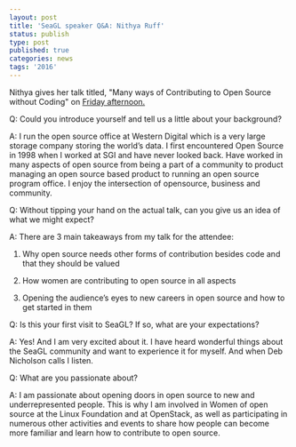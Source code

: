 ```yaml
---
layout: post
title: 'SeaGL speaker Q&A: Nithya Ruff'
status: publish
type: post
published: true
categories: news
tags: '2016'
---
```


Nithya gives her talk titled, "Many ways of Contributing to Open Source without Coding" on [Friday afternoon.](https://osem.seagl.org/conference/seagl2016/program/proposal/225)

Q: Could you introduce yourself and tell us a little about your background?

A: I run the open source office at Western Digital which is a very large storage company storing the world’s data. I first encountered Open Source in 1998 when I worked at SGI and have never looked back. Have worked in many aspects of open source from being a part of a community to product managing an open source based product to running an open source program office. I enjoy the intersection of opensource, business and community.

Q: Without tipping your hand on the actual talk, can you give us an idea of what we might expect?

A: There are 3 main takeaways from my talk for the attendee:

1. Why open source needs other forms of contribution besides code and that they should be valued

2. How women are contributing to open source in all aspects

3. Opening the audience’s eyes to new careers in open source and how to get started in them

Q: Is this your first visit to SeaGL? If so, what are your expectations?

A: Yes! And I am very excited about it. I have heard wonderful things about the SeaGL community and want to experience it for myself. And when Deb Nicholson calls I listen.

Q: What are you passionate about?

A: I am passionate about opening doors in open source to new and underrepresented people. This is why I am involved in Women of open source at the Linux Foundation and at OpenStack, as well as participating in numerous other activities and events to share how people can become more familiar and learn how to contribute to open source.
